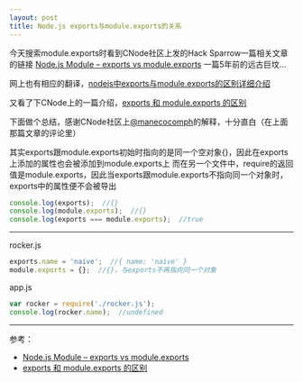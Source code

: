 ```yaml
---
layout: post
title: Node.js exports与module.exports的关系
---
```


今天搜索module.exports时看到CNode社区上发的Hack Sparrow一篇相关文章的链接
[Node.js Module – exports vs module.exports][]
一篇5年前的远古巨坟…

网上也有相应的翻译，[nodejs中exports与module.exports的区别详细介绍][]

又看了下CNode上的一篇介绍，[exports 和 module.exports 的区别][]

下面做个总结，感谢CNode社区上[@manecocomph][]的解释，十分直白（在上面那篇文章的评论里）


其实exports跟module.exports初始时指向的是同一个空对象{}，因此在exports上添加的属性也会被添加到module.exports上
而在另一个文件中，require的返回值是module.exports，因此当exports跟module.exports不指向同一个对象时，exports中的属性便不会被导出

```javascript
console.log(exports);  //{}
console.log(module.exports);  //{}
console.log(exports === module.exports);  //true
```

------

rocker.js

```javascript
exports.name = 'naive';  //{ name: 'naive' }
module.exports = {};  //{}，与exports不再指向同一个对象
```

app.js

```javascript
var rocker = require('./rocker.js');
console.log(rocker.name);  //undefined
```

------


参考：

* [Node.js Module – exports vs module.exports][]
* [exports 和 module.exports 的区别][]


[Node.js Module – exports vs module.exports]: http://www.hacksparrow.com/node-js-exports-vs-module-exports.html
[nodejs中exports与module.exports的区别详细介绍]: http://www.jb51.net/article/33269.htm
[exports 和 module.exports 的区别]: http://cnodejs.org/topic/5231a630101e574521e45ef8
[@manecocomph]: http://cnodejs.org/user/manecocomph